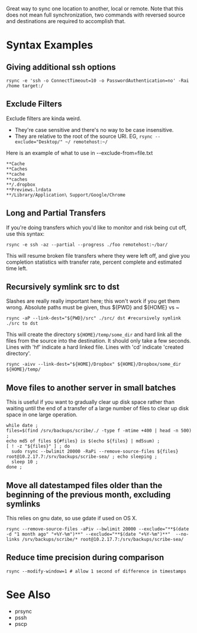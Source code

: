 Great way to sync one location to another, local or remote.  Note that this does not mean full synchronization, two commands with reversed source and destinations are required to accomplish that.

# Syntax Examples
## Giving additional ssh options

```
rsync -e 'ssh -o ConnectTimeout=10 -o PasswordAuthentication=no' -Rai /home target:/
```

## Exclude Filters
Exclude filters are kinda weird.
- They're case sensitive and there's no way to be case insensitive.
- They are relative to the root of the source URI. EG, `rsync --exclude="Desktop/" ~/ remotehost:~/`

Here is an example of what to use in --exclude-from=file.txt

```
**Cache
**Caches
**cache
**caches
**/.dropbox
**Previews.lrdata
**/Library/Application\ Support/Google/Chrome
```

## Long and Partial Transfers
If you're doing transfers which you'd like to monitor and risk being cut off, use this syntax:

`rsync -e ssh -az --partial --progress ./foo remotehost:~/bar/`

This will resume broken file transfers where they were left off, and give you completion statistics with transfer rate, percent complete and estimated time left.

## Recursively symlink src to dst
Slashes are really really important here; this won't work if you get them wrong. Absolute paths must be given, thus ${PWD} and ${HOME} vs ~

```
rsync -aP --link-dest="${PWD}/src" ./src/ dst #recursively symlink ./src to dst
```

This will create the directory `${HOME}/temp/some_dir` and hard link all the files from the source into the destination.  It should only take a few seconds.  Lines with 'hf' indicate a hard linked file.  Lines with 'cd' indicate 'created directory'.

```
rsync -aivv --link-dest="${HOME}/Dropbox" ${HOME}/Dropbox/some_dir ${HOME}/temp/
```

## Move files to another server in small batches
This is useful if you want to gradually clear up disk space rather than waiting until the end of a transfer of a large number of files to clear up disk space in one large operation.

```
while date ;
files=$(find /srv/backups/scribe/./ -type f -mtime +400 | head -n 500) ;
echo md5 of files ${#files} is $(echo ${files} | md5sum) ;
[ ! -z "${files}" ] ; do
  sudo rsync --bwlimit 20000 -RaPi --remove-source-files ${files} root@10.2.17.7:/srv/backups/scribe-sea/ ; echo sleeping ;
  sleep 10 ;
done ;
```

## Move all datestamped files older than the beginning of the previous month, excluding symlinks
This relies on gnu date, so use gdate if used on OS X.

```
rsync --remove-source-files -aPiv --bwlimit 20000 --exclude="**$(date -d "1 month ago" "+%Y-%m")**" --exclude="**$(date "+%Y-%m")**"  --no-links /srv/backups/scribe/* root@10.2.17.7:/srv/backups/scribe-sea/
```

## Reduce time precision during comparison

```
rsync --modify-window=1 # allow 1 second of difference in timestamps
```

# See Also
- prsync
- pssh
- pscp
